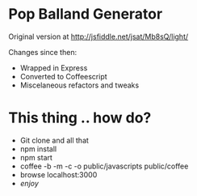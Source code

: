 # Pop Balland Generator

Original version at http://jsfiddle.net/jsat/Mb8sQ/light/

Changes since then:

* Wrapped in Express
* Converted to Coffeescript
* Miscelaneous refactors and tweaks

# This thing .. how do?

* Git clone and all that
* npm install
* npm start
* coffee -b -m -c -o public/javascripts public/coffee
* browse localhost:3000
* _enjoy_
